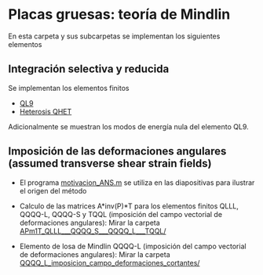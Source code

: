 # Placas gruesas: teoría de Mindlin

En esta carpeta y sus subcarpetas se implementan los siguientes elementos

## Integración selectiva y reducida
Se implementan los elementos finitos
* [QL9](QL9_integracion_reducida)
* [Heterosis QHET](QHET_elemento_heterosis)

Adicionalmente se muestran los modos de energía nula del elemento QL9.

## Imposición de las deformaciones angulares (assumed transverse shear strain fields)

* El programa [motivacion_ANS.m](motivacion_ANS.m) se utiliza en las diapositivas para ilustrar el origen del método

* Calculo de las matrices A*inv(P)*T para los elementos finitos QLLL, QQQQ-L, QQQQ-S y TQQL (imposición del campo vectorial de deformaciones angulares): Mirar la carpeta [APm1T_QLLL___QQQQ_S___QQQQ_L___TQQL/](APm1T_QLLL___QQQQ_S___QQQQ_L___TQQL/)

* Elemento de losa de Mindlin QQQQ-L (imposición del campo vectorial de deformaciones angulares): Mirar la carpeta
[QQQQ_L_imposicion_campo_deformaciones_cortantes/](QQQQ_L_imposicion_campo_deformaciones_cortantes/)
